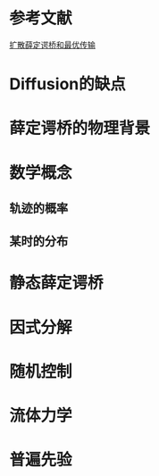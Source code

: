 # 参考文献

[扩散薛定谔桥和最优传输](https://zhuanlan.zhihu.com/p/690392523)

# Diffusion的缺点

# 薛定谔桥的物理背景

# 数学概念

## 轨迹的概率

## 某时的分布

# 静态薛定谔桥

# 因式分解

# 随机控制

# 流体力学

# 普遍先验